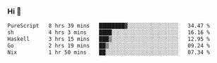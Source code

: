 ### Hi 👋

<!--START_SECTION:waka-->

```txt
PureScript   8 hrs 39 mins   ████████▓░░░░░░░░░░░░░░░░   34.47 %
sh           4 hrs 3 mins    ████░░░░░░░░░░░░░░░░░░░░░   16.16 %
Haskell      3 hrs 15 mins   ███▒░░░░░░░░░░░░░░░░░░░░░   12.95 %
Go           2 hrs 19 mins   ██▒░░░░░░░░░░░░░░░░░░░░░░   09.24 %
Nix          1 hr 50 mins    ██░░░░░░░░░░░░░░░░░░░░░░░   07.34 %
```

<!--END_SECTION:waka-->
